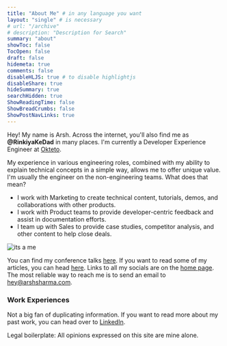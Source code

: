 ```yaml
---
title: "About Me" # in any language you want
layout: "single" # is necessary
# url: "/archive"
# description: "Description for Search"
summary: "about"
showToc: false
TocOpen: false
draft: false
hidemeta: true
comments: false
disableHLJS: true # to disable highlightjs
disableShare: true
hideSummary: true
searchHidden: true
ShowReadingTime: false
ShowBreadCrumbs: false
ShowPostNavLinks: true
---
```


Hey! My name is Arsh. Across the internet, you'll also find me as **@RinkiyaKeDad** in many places. I'm currently a Developer Experience Engineer at [Okteto](https://www.okteto.com/). 

My experience in various engineering roles, combined with my ability to explain technical concepts in a simple way, allows me to offer unique value.
I'm usually the engineer on the non-engineering teams. What does that mean?
- I work with Marketing to create technical content, tutorials, demos, and collaborations with other products.
- I work with Product teams to provide developer-centric feedback and assist in documentation efforts.
- I team up with Sales to provide case studies, competitor analysis, and other content to help close deals.

![its a me](/itsame.jpeg)

You can find my conference talks [here](/speaking). If you want to read some of my articles, you can head [here](/writing). Links to all my socials are on the [home page](/). The most reliable way to reach me is to send an email to hey@arshsharma.com.

### Work Experiences
Not a big fan of duplicating information. If you want to read more about my past work, you can head over to [LinkedIn](https://www.linkedin.com/in/arsh4/).

Legal boilerplate: All opinions expressed on this site are mine alone.

